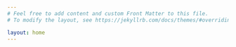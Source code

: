 ```yaml
---
# Feel free to add content and custom Front Matter to this file.
# To modify the layout, see https://jekyllrb.com/docs/themes/#overriding-theme-defaults

layout: home
---
```


<html>
  <head>
    <meta name="viewport" content="width=device-width, initial-scale=1">
    <style>
      body, html {
        height: 100%;
        margin: 0;

      }

      .hero-image {
        background-image: linear-gradient(rgba(0, 0, 0, 0.5), rgba(0, 0, 0, 0.5)), url({{site.baseurl}}/images/BannerImage.jpeg);
        height: 50%;
        background-position: center;
        background-repeat: no-repeat;
        background-size: cover;
        position: relative;
      }

      .hero-text {
        text-align: center;
        position: absolute;
        top: 50%;
        left: 50%;
        transform: translate(-50%, -50%);
        color: white;
      }

      .hero-text button {
        border: none;
        outline: 0;
        display: inline-block;
        padding: 10px 25px;
        color: black;
        background-color: #ddd;
        text-align: center;
        cursor: pointer;
        border-radius: 12px;
      }

      .hero-text button:hover {
        background-color: #555;
        color: white;
      }
      .sourcing-text{
        text-align: right;
        color: white;
      }
    </style>
  </head>
  <body>

    <div class="hero-image">
      <div class="hero-text">
        <h1 style="font-size:50px">CISTERN</h1>
        <p>A Database of Geographical Knowledge in the Ottoman World</p>
        <button onclick="location.href='{{site.baseurl}}/about/';">
        ABOUT
        </button>
      </div>
      <div class="sourcing-text">
        <h3 style="font-size:10px">Source: Library of Congress</h3>
      </div>
    </div>


<!-- <p>Page Content..</p> -->

  </body>
</html>
